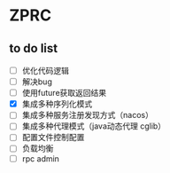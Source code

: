 # ZPRC


## to do list
- [ ] 优化代码逻辑
- [ ] 解决bug
- [ ] 使用future获取返回结果
- [x] 集成多种序列化模式
- [ ] 集成多种服务注册发现方式（nacos）
- [ ] 集成多种代理模式（java动态代理 cglib）
- [ ] 配置文件控制配置
- [ ] 负载均衡
- [ ] rpc admin